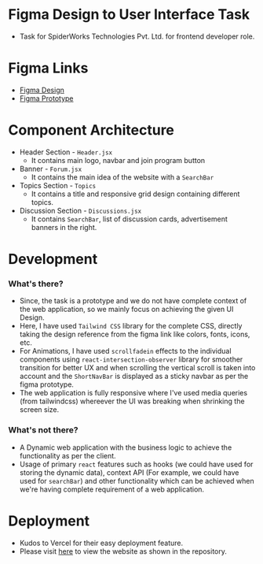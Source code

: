 # Figma Design to User Interface Task
- Task for SpiderWorks Technologies Pvt. Ltd. for frontend developer role.

# Figma Links
- [Figma Design](https://www.figma.com/design/dHaYXid9fe8ar56Ku8GVbD/sample?node-id=1-21&t=eHRVev5JIztavn9V-0)
- [Figma Prototype](https://www.figma.com/proto/dHaYXid9fe8ar56Ku8GVbD/sample?page-id=0%3A1&type=design&node-id=1-21&viewport=716%2C1253%2C0.67&t=8sfpN2ASwWhiJLYs-1&scaling=min-zoom)

# Component Architecture
- Header Section - `Header.jsx`
  - It contains main logo, navbar and join program button
- Banner - `Forum.jsx`
  - It contains the main idea of the website with a `SearchBar`
- Topics Section - `Topics`
  - It contains a title and responsive grid design containing different topics.
- Discussion Section - `Discussions.jsx`
  - It contains `SearchBar`, list of discussion cards, advertisement banners in the right.

# Development
### What's there?
- Since, the task is a prototype and we do not have complete context of the web application, so we mainly focus on achieving the given UI Design.
- Here, I have used `Tailwind CSS` library for the complete CSS, directly taking the design reference from the figma link like colors, fonts, icons, etc.
- For Animations, I have used `scrollfadein` effects to the individual components using `react-intersection-observer` library for smoother transition for better UX and when scrolling the vertical scroll is taken into account and the `ShortNavBar` is displayed as a sticky navbar as per the figma prototype.
- The web application is fully responsive where I've used media queries (from tailwindcss) whereever the UI was breaking when shrinking the screen size.

### What's not there?
- A Dynamic web application with the business logic to achieve the functionality as per the client.
- Usage of primary `react` features such as hooks (we could have used for storing the dynamic data), context API (For example, we could have used for `searchBar`) and other functionality which can be achieved when we're having complete requirement of a web application.

# Deployment
- Kudos to Vercel for their easy deployment feature.
- Please visit [here](https://spiderworks-task-kdz70z5b7-rishavs-projects.vercel.app/) to view the website as shown in the repository.


